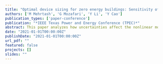```yaml
---
title: "Optimal device sizing for zero energy buildings: Sensitivity of nonlinear model to uncertainties"
authors: ['M Mehrtash', 'G Mozafari', 'Y Li', 'Y Cao']
publication_types: ['paper-conference']
publication: "*IEEE Texas Power and Energy Conference (TPEC)*"
abstract: This paper analyzes how uncertainties affect the nonlinear models used in sizing devices for zero energy buildings.
date: "2021-01-01T00:00:00Z"
publishDate: "2021-01-01T00:00:00Z"
url_pdf: ""
featured: false
projects: []
slides: ""
---
```

